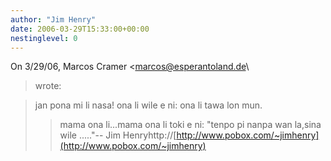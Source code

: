 ```yaml
---
author: "Jim Henry"
date: 2006-03-29T15:33:00+00:00
nestinglevel: 0
---
```

On 3/29/06, Marcos Cramer <[marcos@esperantoland.de](mailto://marcos@esperantoland.de)\
> wrote:

> jan pona mi li nasa! ona li wile e ni: ona li tawa lon mun.
>> mama ona li...mama ona li toki e ni: "tenpo pi nanpa wan la,sina wile ....."--
Jim Henryhttp://[http://www.pobox.com/~jimhenry](http://www.pobox.com/~jimhenry)